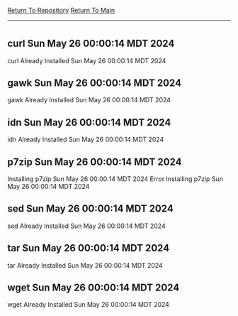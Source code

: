 [Return To Repository](https://github.com/DigitalWarrior/piholeparser/)
[Return To Main](https://github.com/DigitalWarrior/piholeparser/blob/master/RecentRunLogs/Mainlog.md)
____________________________________
# 
## curl Sun May 26 00:00:14 MDT 2024
curl Already Installed Sun May 26 00:00:14 MDT 2024
## gawk Sun May 26 00:00:14 MDT 2024
gawk Already Installed Sun May 26 00:00:14 MDT 2024
## idn Sun May 26 00:00:14 MDT 2024
idn Already Installed Sun May 26 00:00:14 MDT 2024
## p7zip Sun May 26 00:00:14 MDT 2024
Installing p7zip Sun May 26 00:00:14 MDT 2024
Error Installing p7zip Sun May 26 00:00:14 MDT 2024
## sed Sun May 26 00:00:14 MDT 2024
sed Already Installed Sun May 26 00:00:14 MDT 2024
## tar Sun May 26 00:00:14 MDT 2024
tar Already Installed Sun May 26 00:00:14 MDT 2024
## wget Sun May 26 00:00:14 MDT 2024
wget Already Installed Sun May 26 00:00:14 MDT 2024
